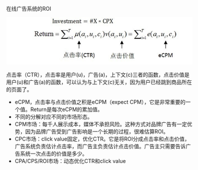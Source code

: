 在线广告系统的ROI

![](/assets/5.jpg)

点击率（CTR），点击率是用户\(u\)，广告\(a\)，上下文\(c\)三者的函数，点击价值是用户\(u\)和广告\(a\)的函数，可以认为与上下文\(c\)无关，因为用户已经跳到商品所在的页面了。

* eCPM，点击率与点击价值之积是eCPM（expect CPM），它是非常重要的一个值。Return是每次eCPM的累加值。
* 不同的分解对应不同的市场形态。
* CPM市场：每千人展示成本，媒体不承担风险。这种方式对品牌广告有一定优势，因为品牌广告受到广告影响是一个长期的过程，很难估算ROI。
* CPC市场：click value固定，优化CTR。它是将ROI分成点击率和点击价值，广告系统负责估计点击率，而广告主负责估计点击价值。广告主只需要告诉广告系统一次点击的价值是多少。
* CPA/CPS/ROI市场：动态优化CTR和click value



